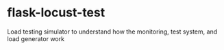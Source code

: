 # flask-locust-test
 Load testing simulator to understand how the monitoring, test system, and load generator work
